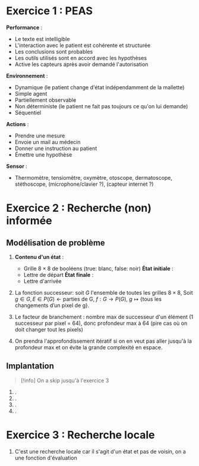 # Exercice 1 : PEAS

__Performance__ :
- Le texte est intelligible
- L'interaction avec le patient est cohérente et structurée
- Les conclusions sont probables
- Les outils utilisés sont en accord avec les hypothèses
- Active les capteurs après avoir demandé l'autorisation

__Environnement__ :
- Dynamique (le patient change d'état indépendamment de la mallette)
- Simple agent
- Partiellement observable
- Non déterministe (le patient ne fait pas toujours ce qu'on lui demande)
- Séquentiel

__Actions__ :
- Prendre une mesure
- Envoie un mail au médecin
- Donner une instruction au patient
- Émettre une hypothèse

__Sensor__ :
- Thermomètre, tensiomètre, oxymètre, otoscope, dermatoscope, stéthoscope, (microphone/clavier ?), (capteur internet ?)

# Exercice 2 : Recherche (non) informée

## Modélisation de problème

1. 
   __Contenu d'un état__ : 
	-  Grille $8\times 8$ de booléens (true: blanc, false: noir)
   __État initiale__ : 
	-  Lettre de départ
   __État finale__ :
	- Lettre d'arrivée

2. La fonction successeur: soit $G$ l'ensemble de toutes les grilles $8\times8$,
    Soit $g \in G, E \in P(G) \leftarrow\text{parties de G}$, $f:G\to P(G)$, $g \mapsto\{\text{tous les changements d'un pixel de g}\}$.

3. Le facteur de branchement : nombre max de successeur d'un élément (1 successeur par pixel = $64$), donc profondeur max à $64$ (pire cas où on doit changer tout les pixels)   

4. On prendra l'approfondissement itératif si on en veut pas aller jusqu'à la profondeur max et on évite la grande complexité en espace.

## Implantation
>[!info] 
>On a skip jusqu'à l'exercice 3


1. .
2. .
3. .
4. .


# Exercice 3 : Recherche locale

1. C'est une recherche locale car il s'agit d'un état et pas de voisin, on a une fonction d'évaluation 